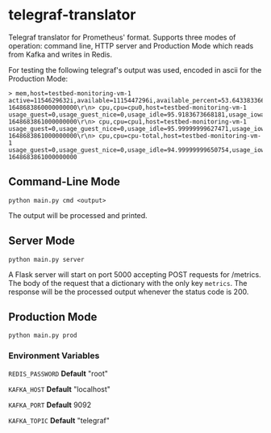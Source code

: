 # telegraf-translator

Telegraf translator for Prometheus' format.
Supports three modes of operation: command line, HTTP server and Production Mode which reads from Kafka and writes in Redis.

For testing the following telegraf's output was used, encoded in ascii for the Production Mode:
```
> mem,host=testbed-monitoring-vm-1 active=1154629632i,available=1115447296i,available_percent=53.64338336682031,buffered=40411136i,cached=1162199040i,commit_limit=1039687680i,committed_as=2643795968i,dirty=16384i,free=113623040i,high_free=0i,high_total=0i,huge_page_size=2097152i,huge_pages_free=0i,huge_pages_total=0i,inactive=538869760i,low_free=0i,low_total=0i,mapped=364326912i,page_tables=8900608i,shared=2150400i,slab=200482816i,sreclaimable=116854784i,sunreclaim=83628032i,swap_cached=0i,swap_free=0i,swap_total=0i,total=2079375360i,used=763142144i,used_percent=36.700547610605526,vmalloc_chunk=0i,vmalloc_total=35184372087808i,vmalloc_used=24150016i,write_back=0i,write_back_tmp=0i 1648683860000000000\r\n> cpu,cpu=cpu0,host=testbed-monitoring-vm-1 usage_guest=0,usage_guest_nice=0,usage_idle=95.9183673668181,usage_iowait=0,usage_irq=0,usage_nice=0,usage_softirq=0,usage_steal=0,usage_system=4.081632653227896,usage_user=0 1648683861000000000\r\n> cpu,cpu=cpu1,host=testbed-monitoring-vm-1 usage_guest=0,usage_guest_nice=0,usage_idle=95.99999999627471,usage_iowait=0,usage_irq=0,usage_nice=0,usage_softirq=0,usage_steal=0,usage_system=2.0000000000436557,usage_user=1.999999999998181 1648683861000000000\r\n> cpu,cpu=cpu-total,host=testbed-monitoring-vm-1 usage_guest=0,usage_guest_nice=0,usage_idle=94.99999999650754,usage_iowait=0,usage_irq=0,usage_nice=0,usage_softirq=0,usage_steal=0,usage_system=2.9999999991850927,usage_user=1.9999999995325197 1648683861000000000
```


## Command-Line Mode
```python main.py cmd <output>```

The output will be processed and printed.


## Server Mode
```python main.py server```

A Flask server will start on port 5000 accepting POST requests for /metrics. 
The body of the request that a dictionary with the only key ```metrics```.
The response will be the processed output whenever the status code is 200.


## Production Mode
```python main.py prod```

### Environment Variables
```REDIS_PASSWORD```
**Default** "root"

```KAFKA_HOST```
**Default** "localhost"

```KAFKA_PORT```
**Default** 9092

```KAFKA_TOPIC```
**Default** "telegraf"